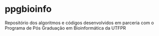 # ppgbioinfo
Repositório dos algoritmos e códigos desenvolvidos em parceria com o Programa de Pós Graduação em Bioinformática da UTFPR
